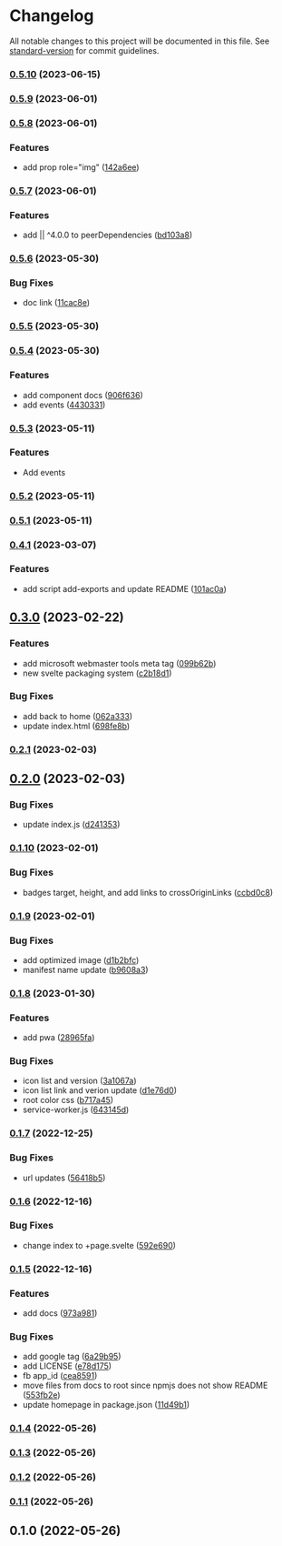 # Changelog

All notable changes to this project will be documented in this file. See [standard-version](https://github.com/conventional-changelog/standard-version) for commit guidelines.

### [0.5.10](https://github.com/shinokada/svelte-circle-flags/compare/v0.5.9...v0.5.10) (2023-06-15)

### [0.5.9](https://github.com/shinokada/svelte-circle-flags/compare/v0.5.8...v0.5.9) (2023-06-01)

### [0.5.8](https://github.com/shinokada/svelte-circle-flags/compare/v0.5.7...v0.5.8) (2023-06-01)

### Features

- add prop role="img" ([142a6ee](https://github.com/shinokada/svelte-circle-flags/commit/142a6ee4e44766ec48a06e8048160da39e6b4eb5))

### [0.5.7](https://github.com/shinokada/svelte-circle-flags/compare/v0.5.6...v0.5.7) (2023-06-01)

### Features

- add || ^4.0.0 to peerDependencies ([bd103a8](https://github.com/shinokada/svelte-circle-flags/commit/bd103a8d0298fdf4583294999dca90baa868c49a))

### [0.5.6](https://github.com/shinokada/svelte-circle-flags/compare/v0.5.5...v0.5.6) (2023-05-30)

### Bug Fixes

- doc link ([11cac8e](https://github.com/shinokada/svelte-circle-flags/commit/11cac8ed2518cd7d3b7c264ccab661b0eb71bd99))

### [0.5.5](https://github.com/shinokada/svelte-circle-flags/compare/v0.5.4...v0.5.5) (2023-05-30)

### [0.5.4](https://github.com/shinokada/svelte-circle-flags/compare/v0.5.3...v0.5.4) (2023-05-30)

### Features

- add component docs ([906f636](https://github.com/shinokada/svelte-circle-flags/commit/906f636600923f89b9d7879dc8604e3c693e22ad))
- add events ([4430331](https://github.com/shinokada/svelte-circle-flags/commit/44303310968917499d7095d4d43fae06811735e9))

### [0.5.3](https://github.com/shinokada/svelte-circle-flags/compare/v0.5.2...v0.5.3) (2023-05-11)

### Features

- Add events

### [0.5.2](https://github.com/shinokada/svelte-circle-flags/compare/v0.5.1...v0.5.2) (2023-05-11)

### [0.5.1](https://github.com/shinokada/svelte-circle-flags/compare/v0.4.1...v0.5.1) (2023-05-11)

### [0.4.1](https://github.com/shinokada/svelte-circle-flags/compare/v0.3.0...v0.4.1) (2023-03-07)

### Features

- add script add-exports and update README ([101ac0a](https://github.com/shinokada/svelte-circle-flags/commit/101ac0a1dcdc8ac3a59e110fc070ec9c6246b845))

## [0.3.0](https://github.com/shinokada/svelte-circle-flags/compare/v0.2.1...v0.3.0) (2023-02-22)

### Features

- add microsoft webmaster tools meta tag ([099b62b](https://github.com/shinokada/svelte-circle-flags/commit/099b62b7e70fff6f9ad503598c7909a70f84e4f6))
- new svelte packaging system ([c2b18d1](https://github.com/shinokada/svelte-circle-flags/commit/c2b18d165c89c2c5238e267386f889c77558e5df))

### Bug Fixes

- add back to home ([062a333](https://github.com/shinokada/svelte-circle-flags/commit/062a333f6059ca33678b0fd33846c0626071bb65))
- update index.html ([698fe8b](https://github.com/shinokada/svelte-circle-flags/commit/698fe8bc5a85f15cd0f48dd58575eac5a63de56c))

### [0.2.1](https://github.com/shinokada/svelte-circle-flags/compare/v0.2.0...v0.2.1) (2023-02-03)

## [0.2.0](https://github.com/shinokada/svelte-circle-flags/compare/v0.1.10...v0.2.0) (2023-02-03)

### Bug Fixes

- update index.js ([d241353](https://github.com/shinokada/svelte-circle-flags/commit/d241353043c1d52ad2153b2bd571934dfddc4720))

### [0.1.10](https://github.com/shinokada/svelte-circle-flags/compare/v0.1.9...v0.1.10) (2023-02-01)

### Bug Fixes

- badges target, height, and add links to crossOriginLinks ([ccbd0c8](https://github.com/shinokada/svelte-circle-flags/commit/ccbd0c801eaec16ec9e45002e7bf566bc1889779))

### [0.1.9](https://github.com/shinokada/svelte-circle-flags/compare/v0.1.8...v0.1.9) (2023-02-01)

### Bug Fixes

- add optimized image ([d1b2bfc](https://github.com/shinokada/svelte-circle-flags/commit/d1b2bfcf5f14a988242477af52736027b8f3f431))
- manifest name update ([b9608a3](https://github.com/shinokada/svelte-circle-flags/commit/b9608a3de3eafe577cec2ab1f993b8586ea206ff))

### [0.1.8](https://github.com/shinokada/svelte-circle-flags/compare/v0.1.7...v0.1.8) (2023-01-30)

### Features

- add pwa ([28965fa](https://github.com/shinokada/svelte-circle-flags/commit/28965fadf9214152512074f8a7a3b97b9efd4288))

### Bug Fixes

- icon list and version ([3a1067a](https://github.com/shinokada/svelte-circle-flags/commit/3a1067a219df328f56fc1cc15f7da6c2e6e273f7))
- icon list link and verion update ([d1e76d0](https://github.com/shinokada/svelte-circle-flags/commit/d1e76d04892d0032d3a39745ee14cac7ca444159))
- root color css ([b717a45](https://github.com/shinokada/svelte-circle-flags/commit/b717a4552bbdc68c55296a146c1b702b970f84d9))
- service-worker.js ([643145d](https://github.com/shinokada/svelte-circle-flags/commit/643145d3c9fbbba2d7a73831ed3ef6189a5d1a17))

### [0.1.7](https://github.com/shinokada/svelte-circle-flags/compare/v0.1.6...v0.1.7) (2022-12-25)

### Bug Fixes

- url updates ([56418b5](https://github.com/shinokada/svelte-circle-flags/commit/56418b5d75878bc90bd258fc8ca9e40ce19b87eb))

### [0.1.6](https://github.com/shinokada/svelte-circle-flags/compare/v0.1.5...v0.1.6) (2022-12-16)

### Bug Fixes

- change index to +page.svelte ([592e690](https://github.com/shinokada/svelte-circle-flags/commit/592e69051b9a6671d38ed09a8778725293566069))

### [0.1.5](https://github.com/shinokada/svelte-circle-flags/compare/v0.1.4...v0.1.5) (2022-12-16)

### Features

- add docs ([973a981](https://github.com/shinokada/svelte-circle-flags/commit/973a9812c22e2574abb88e46035728324864b87b))

### Bug Fixes

- add google tag ([6a29b95](https://github.com/shinokada/svelte-circle-flags/commit/6a29b954b777f312d67ee15f675bea0ca50a81ee))
- add LICENSE ([e78d175](https://github.com/shinokada/svelte-circle-flags/commit/e78d1751d02246e0dc82b90ad230b20db2399306))
- fb app_id ([cea8591](https://github.com/shinokada/svelte-circle-flags/commit/cea859144af31d60e420783ec301b21a576213fa))
- move files from docs to root since npmjs does not show README ([553fb2e](https://github.com/shinokada/svelte-circle-flags/commit/553fb2e8c66a4c1dce765d1703254b45b9178b3a))
- update homepage in package.json ([11d49b1](https://github.com/shinokada/svelte-circle-flags/commit/11d49b1b6704168ba0e81a13f7ea6bfdddeace95))

### [0.1.4](https://github.com/shinokada/svelte-circle-flags/compare/v0.1.3...v0.1.4) (2022-05-26)

### [0.1.3](https://github.com/shinokada/svelte-circle-flags/compare/v0.1.2...v0.1.3) (2022-05-26)

### [0.1.2](https://github.com/shinokada/svelte-circle-flags/compare/v0.1.1...v0.1.2) (2022-05-26)

### [0.1.1](https://github.com/shinokada/svelte-circle-flags/compare/v0.1.0...v0.1.1) (2022-05-26)

## 0.1.0 (2022-05-26)
